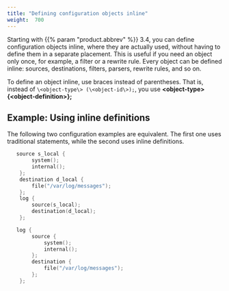 ```yaml
---
title: "Defining configuration objects inline"
weight:  700
---
```

<!-- DISCLAIMER: This file is based on the syslog-ng Open Source Edition documentation https://github.com/balabit/syslog-ng-ose-guides/commit/2f4a52ee61d1ea9ad27cb4f3168b95408fddfdf2 and is used under the terms of The syslog-ng Open Source Edition Documentation License. The file has been modified by Axoflow. -->

Starting with {{% param "product.abbrev" %}} 3.4, you can define configuration objects inline, where they are actually used, without having to define them in a separate placement. This is useful if you need an object only once, for example, a filter or a rewrite rule. Every object can be defined inline: sources, destinations, filters, parsers, rewrite rules, and so on.

To define an object inline, use braces instead of parentheses. That is, instead of `\<object-type\> (\<object-id\>);`, you use **\<object-type\> {\<object-definition\>};**


## Example: Using inline definitions

The following two configuration examples are equivalent. The first one uses traditional statements, while the second uses inline definitions.

```c
   source s_local {
        system();
        internal();
    };
    destination d_local {
        file("/var/log/messages");
    };
    log {
        source(s_local);
        destination(d_local);
    };
```

```c
   log {
        source {
            system();
            internal();
        };
        destination {
            file("/var/log/messages");
        };
    };
```

